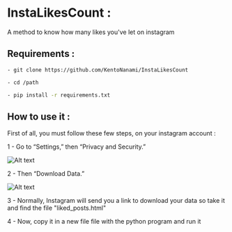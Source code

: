# InstaLikesCount : 

A method to know how many likes you've let on instagram

## Requirements : 

```sh
- git clone https://github.com/KentoNanami/InstaLikesCount

- cd /path

- pip install -r requirements.txt
```

## How to use it : 
First of all, you must follow these few steps, on your instagram account : 
 
 1 - Go to “Settings,” then “Privacy and Security.”
 
 ![Alt text](https://cms.qz.com/wp-content/uploads/2019/06/IMG_6869.jpg?quality=75&strip=all&w=620&h=814&crop=1 "Optional title")
 
 2 - Then “Download Data.”
 
 ![Alt text](https://cms.qz.com/wp-content/uploads/2019/06/IMG_6870-e1559919362598.png?quality=75&strip=all&w=620&h=1048&crop=1 "Optional title")
 
 3 - Normally, Instagram will send you a link to download your data so take it and find the file "liked_posts.html"
 
 4 - Now, copy it in a new file file with the python program and run it

